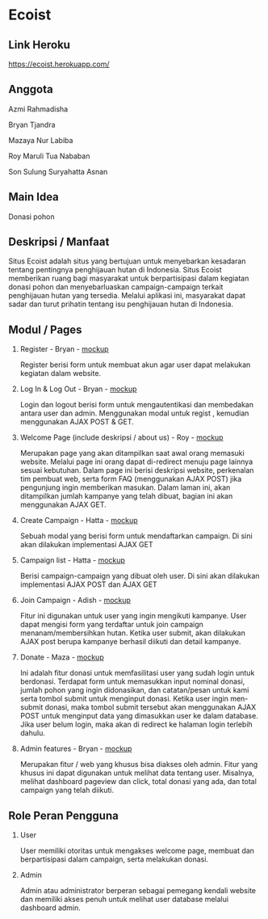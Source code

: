 # Ecoist

## Link Heroku
https://ecoist.herokuapp.com/

## Anggota
Azmi Rahmadisha

Bryan Tjandra

Mazaya Nur Labiba

Roy Maruli Tua Nababan

Son Sulung Suryahatta Asnan

## Main Idea

Donasi pohon

## Deskripsi / Manfaat

Situs Ecoist adalah situs yang bertujuan untuk menyebarkan kesadaran tentang pentingnya penghijauan hutan di Indonesia. Situs Ecoist memberikan ruang bagi 
masyarakat untuk berpartisipasi dalam kegiatan donasi pohon dan menyebarluaskan campaign-campaign terkait penghijauan hutan yang tersedia. Melalui aplikasi ini, masyarakat dapat sadar dan turut prihatin tentang isu penghijauan hutan di Indonesia.


## Modul / Pages
1. Register - Bryan - [mockup](https://drive.google.com/file/d/1QrvJXd9M2hszYsHtALVTOHyF303DAxBg/view?usp=sharing)

    Register berisi form untuk membuat akun agar user dapat melakukan kegiatan dalam website. 

2. Log In & Log Out - Bryan - [mockup]((https://drive.google.com/file/d/1mrvJIjw1WbOiHeVV3QTALwAZ0OA1cZro/view?usp=sharing))
   
    Login dan logout berisi form untuk mengautentikasi dan membedakan antara user dan admin. Menggunakan modal untuk regist , kemudian menggunakan AJAX  POST & GET. 

3. Welcome Page (include deskripsi / about us) - Roy - [mockup](https://drive.google.com/file/d/1R3cLy5J_HX0Q47JaJW8Nd_pvDdhST8hO/view?usp=sharing)

    Merupakan page yang akan ditampilkan saat awal orang memasuki website. Melalui page ini orang dapat di-redirect menuju page lainnya sesuai kebutuhan. Dalam page ini berisi deskripsi website, perkenalan tim pembuat web, serta form FAQ (menggunakan AJAX POST) jika pengunjung ingin memberikan masukan. Dalam laman ini, akan ditampilkan jumlah kampanye yang telah dibuat, bagian ini akan menggunakan AJAX GET.

4. Create Campaign - Hatta - [mockup](https://drive.google.com/file/d/1XR0QKDe9LzH_W-Qa8SJI-p_sXLBTzHoA/view?usp=sharing)

    Sebuah modal yang berisi form untuk mendaftarkan campaign. Di sini akan dilakukan implementasi AJAX GET

5. Campaign list - Hatta - [mockup](https://drive.google.com/file/d/1tMhTHTrt7l8UfNvdADdpZEFhNP8QegjO/view?usp=sharing)

    Berisi campaign-campaign yang dibuat oleh user. Di sini akan dilakukan implementasi AJAX POST dan AJAX GET

6. Join Campaign - Adish - [mockup](https://drive.google.com/file/d/1Xo3BjSqzE94hPkHAxygOuDa3Am53hfeL/view?usp=sharing)

    Fitur ini digunakan untuk user yang ingin mengikuti kampanye. User dapat mengisi form yang terdaftar untuk join campaign menanam/membersihkan hutan. Ketika user submit, akan dilakukan AJAX post berupa kampanye berhasil diikuti dan detail kampanye.

7. Donate - Maza - [mockup](https://drive.google.com/file/d/19YjNYBXmJI4caCt5EXVwktfI4xq4Bk2o/view?usp=sharing)

    Ini adalah fitur donasi untuk memfasilitasi user yang sudah login untuk berdonasi. Terdapat form untuk memasukkan input nominal donasi, jumlah pohon yang ingin didonasikan, dan catatan/pesan untuk kami serta tombol submit untuk menginput donasi. Ketika user ingin men-submit donasi, maka tombol submit tersebut akan menggunakan AJAX POST untuk menginput data yang dimasukkan user ke dalam database. Jika user belum login, maka akan di redirect ke halaman login terlebih dahulu.

8. Admin features - Bryan - [mockup](https://drive.google.com/file/d/1DR8PoU3aM14jDIiGi_2hjyNMaaWb7sID/view?usp=sharing)

    Merupakan fitur / web yang khusus bisa diakses oleh admin. Fitur yang khusus ini dapat digunakan untuk melihat data tentang user. Misalnya, melihat dashboard pageview dan click, total donasi yang ada, dan total campaign yang telah diikuti.



## Role Peran Pengguna
1. User

    User memiliki otoritas untuk mengakses welcome page, membuat dan berpartisipasi dalam campaign, serta melakukan donasi. 

2. Admin

    Admin atau administrator berperan sebagai pemegang kendali website dan memiliki akses penuh untuk melihat user database melalui dashboard admin. 


